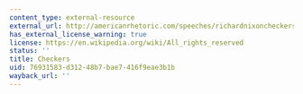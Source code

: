 ```yaml
---
content_type: external-resource
external_url: http://americanrhetoric.com/speeches/richardnixoncheckers.html
has_external_license_warning: true
license: https://en.wikipedia.org/wiki/All_rights_reserved
status: ''
title: Checkers
uid: 76931583-d312-48b7-bae7-416f9eae3b1b
wayback_url: ''
---
```

